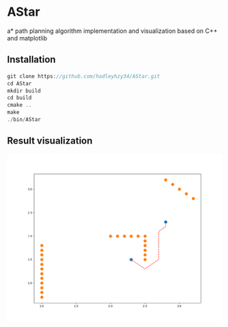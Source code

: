 # AStar
a* path planning algorithm implementation and visualization based on C++ and matplotlib

## Installation

```c++
git clone https://github.com/hadleyhzy34/AStar.git
cd AStar
mkdir build
cd build
cmake ..
make
./bin/AStar
```

## Result visualization

![result](https://github.com/hadleyhzy34/AStar/blob/main/demo.png)
